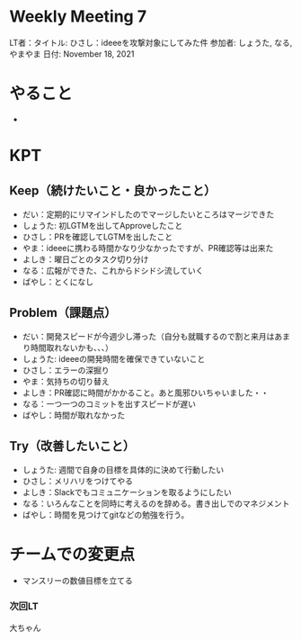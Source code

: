 # Weekly Meeting 7

LT者：タイトル: ひさし：ideeeを攻撃対象にしてみた件
参加者: しょうた, なる, やまやま
日付: November 18, 2021

# やること

- 

# KPT

## Keep（続けたいこと・良かったこと）

- だい：定期的にリマインドしたのでマージしたいところはマージできた
- しょうた: 初LGTMを出してApproveしたこと
- ひさし：PRを確認してLGTMを出したこと
- やま：ideeeに携わる時間かなり少なかったですが、PR確認等は出来た
- よしき：曜日ごとのタスク切り分け
- なる：広報ができた、これからドシドシ流していく
- ばやし：とくになし

## Problem（課題点）

- だい：開発スピードが今週少し滞った（自分も就職するので割と来月はあまり時間取れないかも、、、）
- しょうた: ideeeの開発時間を確保できていないこと
- ひさし：エラーの深掘り
- やま：気持ちの切り替え
- よしき：PR確認に時間がかかること。あと風邪ひいちゃいました・・
- なる：一つ一つのコミットを出すスピードが遅い
- ばやし：時間が取れなかった

## Try（改善したいこと）

- しょうた: 週間で自身の目標を具体的に決めて行動したい
- ひさし：メリハリをつけてやる
- よしき：Slackでもコミュニケーションを取るようにしたい
- なる：いろんなことを同時に考えるのを辞める。書き出しでのマネジメント
- ばやし：時間を見つけてgitなどの勉強を行う。

# チームでの変更点

- マンスリーの数値目標を立てる

### 次回LT

大ちゃん